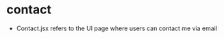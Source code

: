 <!-- generated by markdown-notes-tree -->

# contact

<!-- optional markdown-notes-tree directory description starts here -->
- Contact.jsx refers to the UI page where users can contact me via email
<!-- optional markdown-notes-tree directory description ends here -->


